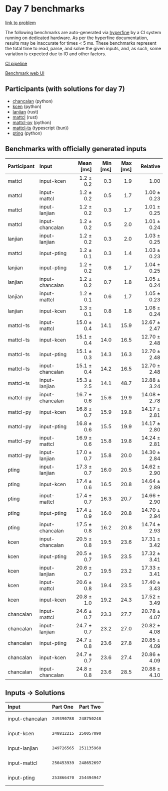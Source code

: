# Day 7 benchmarks

[link to problem](https://adventofcode.com/2023/day/7)

The following benchmarks are auto-generated via
[hyperfine](https://github.com/sharkdp/hyperfine) by a CI system running on
dedicated hardware. As per the hyperfine documentation, results may be
inaccurate for times < 5 ms. These benchmarks represent the total time to read,
parse, and solve the given inputs, and, as such, some variation is expected due
to IO and other factors.

[CI pipeline](http://ci.papercode.net:8080/teams/main/pipelines/aoc2023)

[Benchmark web UI](https://aoc.ancalagon.black)


## Participants (with solutions for day 7)

- [chancalan](https://github.com/chancalan/aoc2023) (python)
- [kcen](https://github.com/kcen/aoc2023) (python)
- [lanjian](https://github.com/lanjian/aoc-2023) (rust)
- [mattcl](https://github.com/mattcl/aoc2023) (rust)
- [mattcl-py](https://github.com/mattcl/aoc2023-py) (python)
- [mattcl-ts](https://github.com/mattcl/aoc2023-js) (typescript (bun))
- [pting](https://github.com/pting/aoc2023) (python)


## Benchmarks with officially generated inputs

| Participant | Input | Mean [ms] | Min [ms] | Max [ms] | Relative |
|:---|:---|---:|---:|---:|---:|
| mattcl | input-kcen | 1.2 ± 0.2 | 0.3 | 1.9 | 1.00 |
| mattcl | input-mattcl | 1.2 ± 0.2 | 0.5 | 1.7 | 1.00 ± 0.23 |
| mattcl | input-lanjian | 1.2 ± 0.2 | 0.3 | 1.7 | 1.01 ± 0.25 |
| mattcl | input-chancalan | 1.2 ± 0.2 | 0.5 | 2.0 | 1.01 ± 0.24 |
| lanjian | input-lanjian | 1.2 ± 0.2 | 0.3 | 2.0 | 1.03 ± 0.25 |
| mattcl | input-pting | 1.2 ± 0.1 | 0.3 | 1.4 | 1.03 ± 0.23 |
| lanjian | input-pting | 1.2 ± 0.2 | 0.6 | 1.7 | 1.04 ± 0.25 |
| lanjian | input-chancalan | 1.2 ± 0.2 | 0.7 | 1.8 | 1.05 ± 0.24 |
| lanjian | input-mattcl | 1.2 ± 0.1 | 0.6 | 1.7 | 1.05 ± 0.23 |
| lanjian | input-kcen | 1.3 ± 0.1 | 0.8 | 1.8 | 1.08 ± 0.24 |
| mattcl-ts | input-mattcl | 15.0 ± 0.4 | 14.1 | 15.9 | 12.67 ± 2.47 |
| mattcl-ts | input-kcen | 15.1 ± 0.4 | 14.0 | 16.5 | 12.70 ± 2.48 |
| mattcl-ts | input-pting | 15.1 ± 0.3 | 14.3 | 16.3 | 12.70 ± 2.48 |
| mattcl-ts | input-chancalan | 15.1 ± 0.4 | 14.2 | 16.5 | 12.70 ± 2.48 |
| mattcl-ts | input-lanjian | 15.3 ± 2.5 | 14.1 | 48.7 | 12.88 ± 3.24 |
| mattcl-py | input-chancalan | 16.7 ± 0.6 | 15.6 | 19.9 | 14.08 ± 2.78 |
| mattcl-py | input-kcen | 16.8 ± 0.7 | 15.9 | 19.8 | 14.17 ± 2.81 |
| mattcl-py | input-pting | 16.8 ± 0.6 | 15.5 | 19.9 | 14.17 ± 2.80 |
| mattcl-py | input-mattcl | 16.9 ± 0.6 | 15.8 | 19.8 | 14.24 ± 2.81 |
| mattcl-py | input-lanjian | 17.0 ± 0.7 | 15.8 | 20.0 | 14.30 ± 2.84 |
| pting | input-lanjian | 17.3 ± 0.7 | 16.0 | 20.5 | 14.62 ± 2.90 |
| pting | input-kcen | 17.4 ± 0.6 | 16.5 | 20.8 | 14.64 ± 2.89 |
| pting | input-mattcl | 17.4 ± 0.7 | 16.3 | 20.7 | 14.66 ± 2.90 |
| pting | input-pting | 17.4 ± 0.9 | 16.0 | 20.8 | 14.70 ± 2.94 |
| pting | input-chancalan | 17.5 ± 0.8 | 16.2 | 20.8 | 14.74 ± 2.93 |
| kcen | input-chancalan | 20.5 ± 0.8 | 19.5 | 23.6 | 17.31 ± 3.42 |
| kcen | input-pting | 20.5 ± 0.7 | 19.5 | 23.5 | 17.32 ± 3.41 |
| kcen | input-lanjian | 20.6 ± 0.7 | 19.5 | 23.2 | 17.33 ± 3.41 |
| kcen | input-mattcl | 20.6 ± 0.8 | 19.4 | 23.5 | 17.40 ± 3.43 |
| kcen | input-kcen | 20.8 ± 1.0 | 19.2 | 24.3 | 17.52 ± 3.49 |
| chancalan | input-mattcl | 24.6 ± 0.7 | 23.3 | 27.7 | 20.78 ± 4.07 |
| chancalan | input-lanjian | 24.7 ± 0.7 | 23.2 | 27.0 | 20.82 ± 4.08 |
| chancalan | input-pting | 24.7 ± 0.8 | 23.6 | 27.8 | 20.85 ± 4.09 |
| chancalan | input-kcen | 24.7 ± 0.7 | 23.6 | 27.4 | 20.86 ± 4.09 |
| chancalan | input-chancalan | 24.8 ± 0.8 | 23.6 | 28.5 | 20.88 ± 4.10 |


## Inputs -> Solutions

| Input | Part One | Part Two |
|:---|:---|:---|
|input-chancalan|<pre>249390788</pre>|<pre>248750248</pre>|
|input-kcen|<pre>248812215</pre>|<pre>250057090</pre>|
|input-lanjian|<pre>249726565</pre>|<pre>251135960</pre>|
|input-mattcl|<pre>250453939</pre>|<pre>248652697</pre>|
|input-pting|<pre>253866470</pre>|<pre>254494947</pre>|
